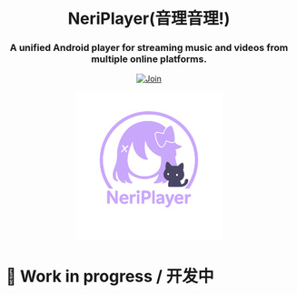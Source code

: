 <h1 align="center">NeriPlayer(音理音理!)</h1>

<div align="center">

<h3>A unified Android player for streaming music and videos from multiple online platforms.</h3>
<p>
  <a href="https://t.me/ouom_pub">
    <img alt="Join" src="https://img.shields.io/badge/Telegram-@ouom_pub-blue" />
  </a>
</p>
<p>
  <img src="icon/neriplayer.svg" width="260" alt="NeriPlayer logo" />
</p>

</div>


# 🚧 Work in progress / 开发中